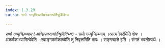 ```yaml
---
index: 1.3.29
sutra: समो गम्यृच्छिप्रच्छिस्वरत्यर्तिश्रुविदिभ्यः

---
```

_समो गम्यृच्छिभ्याम् (॰प्रच्छिस्वरत्यर्तिश्रुविदिभ्यः)_ - समो गम्यृच्छिभ्याम् ।आत्मनेपद॑मिति शेषः । अकर्मकाभ्यामित्येवेति ।स्वाङ्गकर्मकाच्चे॑ति तु निवृत्तमिति भावः । सङ्गच्छते इति । संगतं भवतीत्यर्थः । 